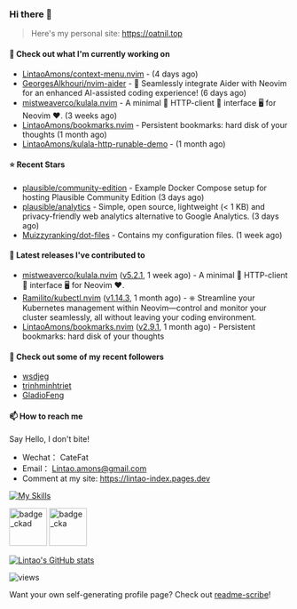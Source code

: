 ### Hi there 👋
> Here's my personal site: https://oatnil.top

#### 👷 Check out what I'm currently working on

- [LintaoAmons/context-menu.nvim](https://github.com/LintaoAmons/context-menu.nvim) -  (4 days ago)
- [GeorgesAlkhouri/nvim-aider](https://github.com/GeorgesAlkhouri/nvim-aider) - 🤖 Seamlessly integrate Aider with Neovim for an enhanced AI-assisted coding experience! (6 days ago)
- [mistweaverco/kulala.nvim](https://github.com/mistweaverco/kulala.nvim) - A minimal 🤏 HTTP-client 🐼 interface 🖥️ for Neovim ❤️. (3 weeks ago)
- [LintaoAmons/bookmarks.nvim](https://github.com/LintaoAmons/bookmarks.nvim) - Persistent bookmarks: hard disk of your thoughts (1 month ago)
- [LintaoAmons/kulala-http-runable-demo](https://github.com/LintaoAmons/kulala-http-runable-demo) -  (1 month ago)

#### ⭐ Recent Stars

- [plausible/community-edition](https://github.com/plausible/community-edition) - Example Docker Compose setup for hosting Plausible Community Edition (3 days ago)
- [plausible/analytics](https://github.com/plausible/analytics) - Simple, open source, lightweight (&lt; 1 KB) and privacy-friendly web analytics alternative to Google Analytics. (3 days ago)
- [Muizzyranking/dot-files](https://github.com/Muizzyranking/dot-files) - Contains my configuration files. (1 week ago)

#### 🔭 Latest releases I've contributed to

- [mistweaverco/kulala.nvim](https://github.com/mistweaverco/kulala.nvim) ([v5.2.1](https://github.com/mistweaverco/kulala.nvim/releases/tag/v5.2.1), 1 week ago) - A minimal 🤏 HTTP-client 🐼 interface 🖥️ for Neovim ❤️.
- [Ramilito/kubectl.nvim](https://github.com/Ramilito/kubectl.nvim) ([v1.14.3](https://github.com/Ramilito/kubectl.nvim/releases/tag/v1.14.3), 1 month ago) - ⎈ Streamline your Kubernetes management within Neovim—control and monitor your cluster seamlessly, all without leaving your coding environment.
- [LintaoAmons/bookmarks.nvim](https://github.com/LintaoAmons/bookmarks.nvim) ([v2.9.1](https://github.com/LintaoAmons/bookmarks.nvim/releases/tag/v2.9.1), 1 month ago) - Persistent bookmarks: hard disk of your thoughts

#### 👯 Check out some of my recent followers

- [wsdjeg](https://github.com/wsdjeg)
- [trinhminhtriet](https://github.com/trinhminhtriet)
- [GladioFeng](https://github.com/GladioFeng)

#### 📫 How to reach me
Say Hello, I don't bite!

- Wechat： CateFat
- Email： Lintao.amons@gmail.com
- Comment at my site: https://lintao-index.pages.dev

[![My Skills](https://skillicons.dev/icons?i=java,kotlin,spring,vim,kubernetes,docker,aws,bash,python,lua,go,js,ts,react,html,css,jenkins,postgres,mysql,mongodb)](https://skillicons.dev)

<img alt='badge_ckad' src="https://user-images.githubusercontent.com/24785373/206426236-a78f59dc-e6dc-4b92-a0c4-4cd7ab8e3649.png" width="auto" height="68" /> <img alt='badge_cka' src="https://user-images.githubusercontent.com/24785373/206426229-d2f6d627-1f39-4054-ad91-6d65c00054d6.png" width="auto" height="68" />

[![Lintao's GitHub stats](https://github-readme-stats.vercel.app/api?username=LintaoAmons)](https://github.com/LintaoAmons/github-readme-stats) 

<img src="https://komarev.com/ghpvc/?username=LintaoAmons" alt="views" />

Want your own self-generating profile page? Check out [readme-scribe](https://github.com/muesli/readme-scribe)!



